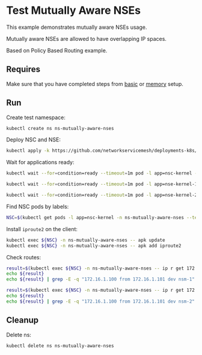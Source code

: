 # Test Mutually Aware NSEs

This example demonstrates mutually aware NSEs usage.

Mutually aware NSEs are allowed to have overlapping IP spaces.

Based on Policy Based Routing example.

## Requires

Make sure that you have completed steps from [basic](../../basic) or [memory](../../memory) setup.

## Run

Create test namespace:
```bash
kubectl create ns ns-mutually-aware-nses
```

Deploy NSC and NSE:
```bash
kubectl apply -k https://github.com/networkservicemesh/deployments-k8s/examples/features/mutually-aware-nses?ref=fd6853465c2816908a0dd2c056bdaf46197f9da9

```

Wait for applications ready:
```bash
kubectl wait --for=condition=ready --timeout=1m pod -l app=nsc-kernel -n ns-mutually-aware-nses
```
```bash
kubectl wait --for=condition=ready --timeout=1m pod -l app=nse-kernel-1 -n ns-mutually-aware-nses
```
```bash
kubectl wait --for=condition=ready --timeout=1m pod -l app=nse-kernel-2 -n ns-mutually-aware-nses
```

Find NSC pods by labels:
```bash
NSC=$(kubectl get pods -l app=nsc-kernel -n ns-mutually-aware-nses --template '{{range .items}}{{.metadata.name}}{{"\n"}}{{end}}')
```

Install `iproute2` on the client:
```bash
kubectl exec ${NSC} -n ns-mutually-aware-nses -- apk update
kubectl exec ${NSC} -n ns-mutually-aware-nses -- apk add iproute2
```

Check routes:
```bash
result=$(kubectl exec ${NSC} -n ns-mutually-aware-nses -- ip r get 172.16.1.100 from 172.16.1.101 ipproto tcp dport 6666)
echo ${result}
echo ${result} | grep -E -q "172.16.1.100 from 172.16.1.101 dev nsm-1"
```

```bash
result=$(kubectl exec ${NSC} -n ns-mutually-aware-nses -- ip r get 172.16.1.100 from 172.16.1.101 ipproto udp dport 5555)
echo ${result}
echo ${result} | grep -E -q "172.16.1.100 from 172.16.1.101 dev nsm-2"
```

## Cleanup

Delete ns:
```bash
kubectl delete ns ns-mutually-aware-nses
```
